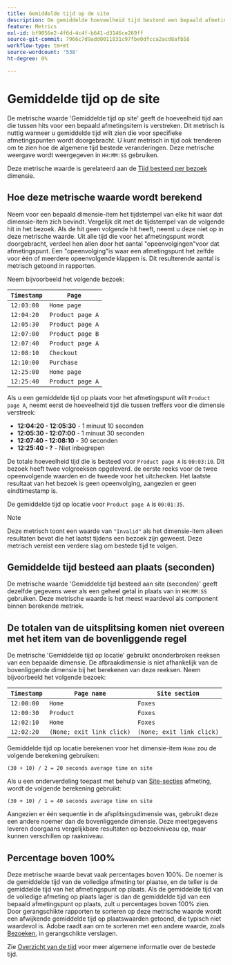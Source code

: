 ```yaml
---
title: Gemiddelde tijd op de site
description: De gemiddelde hoeveelheid tijd bestond een bepaald afmetingspunt tussen treffers.
feature: Metrics
exl-id: bf9056e2-4f6d-4c4f-b641-d3146ce269ff
source-git-commit: 7966c7d9add0011831c97fbe0dfcca2acd8afb58
workflow-type: tm+mt
source-wordcount: '538'
ht-degree: 0%

---
```


# Gemiddelde tijd op de site

De metrische waarde &#39;Gemiddelde tijd op site&#39; geeft de hoeveelheid tijd aan die tussen hits voor een bepaald afmetingsitem is verstreken. Dit metrisch is nuttig wanneer u gemiddelde tijd wilt zien die voor specifieke afmetingspunten wordt doorgebracht. U kunt metrisch in tijd ook trenderen om te zien hoe de algemene tijd bestede veranderingen. Deze metrische weergave wordt weergegeven in `HH:MM:SS` gebruiken.

Deze metrische waarde is gerelateerd aan de [Tijd besteed per bezoek](../dimensions/time-spent-per-visit.md) dimensie.

## Hoe deze metrische waarde wordt berekend

Neem voor een bepaald dimensie-item het tijdstempel van elke hit waar dat dimensie-item zich bevindt. Vergelijk dit met de tijdstempel van de volgende hit in het bezoek. Als de hit geen volgende hit heeft, neemt u deze niet op in deze metrische waarde. Uit alle tijd die voor het afmetingspunt wordt doorgebracht, verdeel hen allen door het aantal &quot;opeenvolgingen&quot;voor dat afmetingspunt. Een &quot;opeenvolging&quot;is waar een afmetingspunt het zelfde voor één of meerdere opeenvolgende klappen is. Dit resulterende aantal is metrisch getoond in rapporten.

Neem bijvoorbeeld het volgende bezoek:

| `Timestamp` | `Page` |
| --- | --- |
| `12:03:00` | `Home page` |
| `12:04:20` | `Product page A` |
| `12:05:30` | `Product page A` |
| `12:07:00` | `Product page B` |
| `12:07:40` | `Product page A` |
| `12:08:10` | `Checkout` |
| `12:10:00` | `Purchase` |
| `12:25:00` | `Home page` |
| `12:25:40` | `Product page A` |


Als u een gemiddelde tijd op plaats voor het afmetingspunt wilt `Product page A`, neemt eerst de hoeveelheid tijd die tussen treffers voor die dimensie verstreek:

* **12:04:20 - 12:05:30** - 1 minuut 10 seconden
* **12:05:30 - 12:07:00** - 1 minuut 30 seconden
* **12:07:40 - 12:08:10** - 30 seconden
* **12:25:40 - ?** - Niet inbegrepen

De totale hoeveelheid tijd die is besteed voor `Product page A` is `00:03:10`. Dit bezoek heeft twee volgreeksen opgeleverd. de eerste reeks voor de twee opeenvolgende waarden en de tweede voor het uitchecken. Het laatste resultaat van het bezoek is geen opeenvolging, aangezien er geen eindtimestamp is.

De gemiddelde tijd op locatie voor `Product page A` is `00:01:35`.

>[!NOTE]
>
>Deze metrisch toont een waarde van `"Invalid"` als het dimensie-item alleen resultaten bevat die het laatst tijdens een bezoek zijn geweest. Deze metrisch vereist een verdere slag om bestede tijd te volgen.

## Gemiddelde tijd besteed aan plaats (seconden)

De metrische waarde &#39;Gemiddelde tijd besteed aan site (seconden)&#39; geeft dezelfde gegevens weer als een geheel getal in plaats van in `HH:MM:SS` gebruiken. Deze metrische waarde is het meest waardevol als component binnen berekende metriek.

## De totalen van de uitsplitsing komen niet overeen met het item van de bovenliggende regel

De metrische &#39;Gemiddelde tijd op locatie&#39; gebruikt ononderbroken reeksen van een bepaalde dimensie. De afbraakdimensie is niet afhankelijk van de bovenliggende dimensie bij het berekenen van deze reeksen. Neem bijvoorbeeld het volgende bezoek:

| `Timestamp` | `Page name` | `Site section` |
| --- | --- | --- |
| `12:00:00` | `Home` | `Foxes` |
| `12:00:30` | `Product` | `Foxes` |
| `12:02:10` | `Home` | `Foxes` |
| `12:02:20` | `(None; exit link click)` | `(None; exit link click)` |

Gemiddelde tijd op locatie berekenen voor het dimensie-item `Home` zou de volgende berekening gebruiken:

```text
(30 + 10) / 2 = 20 seconds average time on site
```

Als u een onderverdeling toepast met behulp van [Site-secties](../dimensions/site-section.md) afmeting, wordt de volgende berekening gebruikt:

```text
(30 + 10) / 1 = 40 seconds average time on site
```

Aangezien er één sequentie in de afsplitsingsdimensie was, gebruikt deze een andere noemer dan de bovenliggende dimensie. Deze meetgegevens leveren doorgaans vergelijkbare resultaten op bezoekniveau op, maar kunnen verschillen op raakniveau.

## Percentage boven 100%

Deze metrische waarde bevat vaak percentages boven 100%. De noemer is de gemiddelde tijd van de volledige afmeting ter plaatse, en de teller is de gemiddelde tijd van het afmetingspunt op plaats. Als de gemiddelde tijd van de volledige afmeting op plaats lager is dan de gemiddelde tijd van een bepaald afmetingspunt op plaats, zult u percentages boven 100% zien. Door gerangschikte rapporten te sorteren op deze metrische waarde wordt een afwijkende gemiddelde tijd op plaatswaarden getoond, die typisch niet waardevol is. Adobe raadt aan om te sorteren met een andere waarde, zoals [Bezoeken](visits.md), in gerangschikte verslagen.

Zie [Overzicht van de tijd](time-spent.md) voor meer algemene informatie over de bestede tijd.
